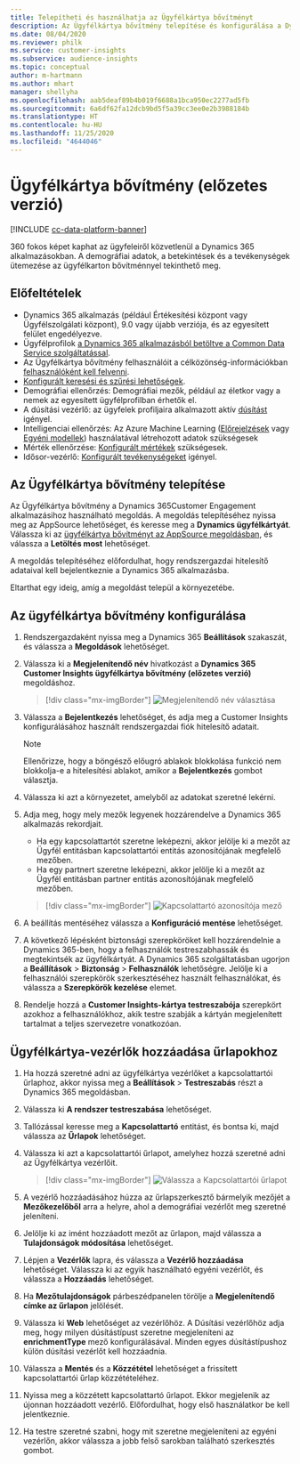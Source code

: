 ```yaml
---
title: Telepítheti és használhatja az Ügyfélkártya bővítményt
description: Az Ügyfélkártya bővítmény telepítése és konfigurálása a Dynamics 365 Customer Insights megoldásban.
ms.date: 08/04/2020
ms.reviewer: philk
ms.service: customer-insights
ms.subservice: audience-insights
ms.topic: conceptual
author: m-hartmann
ms.author: mhart
manager: shellyha
ms.openlocfilehash: aab5deaf89b4b019f6688a1bca950ec2277ad5fb
ms.sourcegitcommit: 6a6df62fa12dcb9bd5f5a39cc3ee0e2b3988184b
ms.translationtype: HT
ms.contentlocale: hu-HU
ms.lasthandoff: 11/25/2020
ms.locfileid: "4644046"
---
```

# <a name="customer-card-add-in-preview"></a>Ügyfélkártya bővítmény (előzetes verzió)

[!INCLUDE [cc-data-platform-banner](../includes/cc-data-platform-banner.md)]

360 fokos képet kaphat az ügyfeleiről közvetlenül a Dynamics 365 alkalmazásokban. A demográfiai adatok, a betekintések és a tevékenységek ütemezése az ügyfélkarton bővítménnyel tekinthető meg.

## <a name="prerequisites"></a>Előfeltételek

- Dynamics 365 alkalmazás (például Értékesítési központ vagy Ügyfélszolgálati központ), 9.0 vagy újabb verziója, és az egyesített felület engedélyezve.
- Ügyfélprofilok [a Dynamics 365 alkalmazásból betöltve a Common Data Service szolgáltatással](connect-power-query.md).
- Az Ügyfélkártya bővítmény felhasználóit a célközönség-információkban [felhasználóként kell felvenni](permissions.md).
- [Konfigurált keresési és szűrési lehetőségek](search-filter-index.md).
- Demográfiai ellenőrzés: Demográfiai mezők, például az életkor vagy a nemek az egyesített ügyfélprofilban érhetők el.
- A dúsítási vezérlő: az ügyfelek profiljaira alkalmazott aktív [dúsítást](enrichment-hub.md) igényel.
- Intelligenciai ellenőrzés: Az Azure Machine Learning ([Előrejelzések](predictions.md) vagy [Egyéni modellek](custom-models.md)) használatával létrehozott adatok szükségesek
- Mérték ellenőrzése: [Konfigurált mértékek](measures.md) szükségesek.
- Idősor-vezérlő: [Konfigurált tevékenységeket](activities.md) igényel.

## <a name="install-the-customer-card-add-in"></a>Az Ügyfélkártya bővítmény telepítése

Az Ügyfélkártya bővítmény a Dynamics 365Customer Engagement alkalmazásihoz használható megoldás. A megoldás telepítéséhez nyissa meg az AppSource lehetőséget, és keresse meg a **Dynamics ügyfélkártyát**. Válassza ki az [ügyfélkártya bővítményt az AppSource megoldásban](https://appsource.microsoft.com/product/dynamics-365/mscrm.dynamics_365_customer_insights_customer_card_addin?tab=Overview), és válassza a **Letöltés most** lehetőséget.

A megoldás telepítéséhez előfordulhat, hogy rendszergazdai hitelesítő adataival kell bejelentkeznie a Dynamics 365 alkalmazásba.

Eltarthat egy ideig, amíg a megoldást települ a környezetébe.

## <a name="configure-the-customer-card-add-in"></a>Az ügyfélkártya bővítmény konfigurálása

1. Rendszergazdaként nyissa meg a Dynamics 365 **Beállítások** szakaszát, és válassza a **Megoldások** lehetőséget.

1. Válassza ki a **Megjelenítendő név** hivatkozást a **Dynamics 365 Customer Insights ügyfélkártya bővítmény (előzetes verzió)** megoldáshoz.

   > [!div class="mx-imgBorder"]
   > ![Megjelenítendő név választása](media/select-display-name.png "Megjelenítendő név választása")

1. Válassza a **Bejelentkezés** lehetőséget, és adja meg a Customer Insights konfigurálásához használt rendszergazdai fiók hitelesítő adatait.

   > [!NOTE]
   > Ellenőrizze, hogy a böngésző előugró ablakok blokkolása funkció nem blokkolja-e a hitelesítési ablakot, amikor a **Bejelentkezés** gombot választja.

1. Válassza ki azt a környezetet, amelyből az adatokat szeretné lekérni.

1. Adja meg, hogy mely mezők legyenek hozzárendelve a Dynamics 365 alkalmazás rekordjait.
   - Ha egy kapcsolattartót szeretne leképezni, akkor jelölje ki a mezőt az Ügyfél entitásban kapcsolattartói entitás azonosítójának megfelelő mezőben.
   - Ha egy partnert szeretne leképezni, akkor jelölje ki a mezőt az Ügyfél entitásban partner entitás azonosítójának megfelelő mezőben.

   > [!div class="mx-imgBorder"]
   > ![Kapcsolattartó azonosítója mező](media/contact-id-field.png "Kapcsolattartó azonosítója mező")

1. A beállítás mentéséhez válassza a **Konfiguráció mentése** lehetőséget.

1. A következő lépésként biztonsági szerepköröket kell hozzárendelnie a Dynamics 365-ben, hogy a felhasználók testreszabhassák és megtekintsék az ügyfélkártyát. A Dynamics 365 szolgáltatásban ugorjon a **Beállítások** > **Biztonság** > **Felhasználók** lehetőségre. Jelölje ki a felhasználói szerepkörök szerkesztéséhez használt felhasználókat, és válassza a **Szerepkörök kezelése** elemet.

1. Rendelje hozzá a **Customer Insights-kártya testreszabója** szerepkört azokhoz a felhasználókhoz, akik testre szabják a kártyán megjelenített tartalmat a teljes szervezetre vonatkozóan.

## <a name="add-customer-card-controls-to-forms"></a>Ügyfélkártya-vezérlők hozzáadása űrlapokhoz
  
1. Ha hozzá szeretné adni az ügyfélkártya vezérlőket a kapcsolattartói űrlaphoz, akkor nyissa meg a **Beállítások** > **Testreszabás** részt a Dynamics 365 megoldásban.

1. Válassza ki **A rendszer testreszabása** lehetőséget.

1. Tallózással keresse meg a **Kapcsolattartó** entitást, és bontsa ki, majd válassza az **Űrlapok** lehetőséget.

1. Válassza ki azt a kapcsolattartói űrlapot, amelyhez hozzá szeretné adni az Ügyfélkártya vezérlőit.

    > [!div class="mx-imgBorder"]
    > ![Válassza a Kapcsolattartói űrlapot](media/contact-active-forms.png "Válassza a Kapcsolattartói űrlapot")

1. A vezérlő hozzáadásához húzza az űrlapszerkesztő bármelyik mezőjét a **Mezőkezelőből** arra a helyre, ahol a demográfiai vezérlőt meg szeretné jeleníteni.

1. Jelölje ki az imént hozzáadott mezőt az űrlapon, majd válassza a **Tulajdonságok módosítása** lehetőséget.

1. Lépjen a **Vezérlők** lapra, és válassza a **Vezérlő hozzáadása** lehetőséget. Válassza ki az egyik használható egyéni vezérlőt, és válassza a **Hozzáadás** lehetőséget.

1. Ha **Mezőtulajdonságok** párbeszédpanelen törölje a **Megjelenítendő címke az űrlapon** jelölését.

1. Válassza ki **Web** lehetőséget az vezérlőhöz. A Dúsítási vezérlőhöz adja meg, hogy milyen dúsítástípust szeretne megjeleníteni az **enrichmentType** mező konfigurálásával. Minden egyes dúsítástípushoz külön dúsítási vezérlőt kell hozzáadnia.

1. Válassza a **Mentés** és a **Közzététel** lehetőséget a frissített kapcsolattartói űrlap közzétételéhez.

1. Nyissa meg a közzétett kapcsolattartó űrlapot. Ekkor megjelenik az újonnan hozzáadott vezérlő. Előfordulhat, hogy első használatkor be kell jelentkeznie.

1. Ha testre szeretné szabni, hogy mit szeretne megjeleníteni az egyéni vezérlőn, akkor válassza a jobb felső sarokban található szerkesztés gombot.
